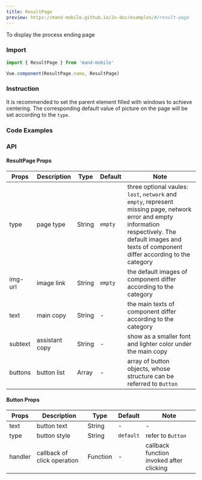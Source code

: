 ```yaml
---
title: ResultPage
preview: https://mand-mobile.github.io/2x-doc/examples/#/result-page
---
```


To display the process ending page

### Import

```javascript
import { ResultPage } from 'mand-mobile'

Vue.component(ResultPage.name, ResultPage)
```

### Instruction

It is recommended to set the parent element filled with windows to achieve centering. The corresponding default value of picture on the page will be set according to the `type`.

### Code Examples
<!-- DEMO -->

### API

#### ResultPage Props
|Props | Description | Type | Default | Note|
|----|-----|------|------|------|
|type | page type | String | `empty` | three optional vaules: `lost`, `network` and `empty`, represent missing page, network error and empty information respectively. The default images and texts of component differ according to the category|
|img-url | image link | String |`empty` | the default images of component differ according to the category |
|text | main copy | String | - | the main texts of component differ according to the category |
|subtext | assistant copy | String | - | show as a smaller font and lighter color under the main copy|
|buttons | button list | Array | - | array of button objects, whose structure can be referred to `Button`|

#### Button Props
|Props | Description | Type | Default | Note|
|----|-----|------|------|------|
|text | button text | String | - | - |
|type | button style | String | `default` | refer to `Button` |
|handler | callback of click operation | Function | - | callback function invoked after clicking |
